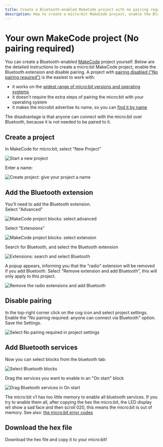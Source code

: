 ```yaml
---
title: Create a Bluetooth-enabled MakeCode project with no pairing required 
description: How to create a micro:bit MakeCode project, enable the Bluetooth extension and disable pairing
---
```

# Your own MakeCode project (No pairing required)

You can create a Bluetooth-enabled [MakeCode](https://makecode.microbit.org) project yourself. 
Below are the detailed instructions to create a micro:bit MakeCode project, enable the Bluetooth extension 
and disable pairing. A project with [pairing disabled ("No pairing required")](#disable-pairing) is the easiest to work with:

- it works on the [widest range of micro:bit versions and operating systems](../index.md#microbit-versions-operating-systems-bluetooth-pairing)
- it doesn't require the extra steps of pairing the micro:bit with your operating system
- it makes the microbit advertise its name, so you can [find it by name](../reference/kaspersmicrobit.md#kaspersmicrobit.kaspersmicrobit.KaspersMicrobit.find_one_microbit)

The disadvantage is that anyone can connect with the micro:bit over Bluetooth, because it is not needed to be paired to it.

## Create a project
In MakeCode for micro:bit, select "New Project"  

![Start a new project](../assets/images/makecode-bluetooth/makecode-new-project.png)  
  
Enter a name:

![Create project: give your project a name](../assets/images/makecode-bluetooth/makecode-create-project-give-name.png)  


## Add the Bluetooth extension
You'll need to add the Bluetooth extension.   
Select "Advanced"

![MakeCode project blocks: select advanced](../assets/images/makecode-bluetooth/makecode-project-blocks-select-advanced.png)  

Select "Extensions"  

![MakeCode project blocks: select extension](../assets/images/makecode-bluetooth/makecode-project-blocks-select-extensions.png)  

Search for Bluetooth, and select the Bluetooth extension

![Extensions: search and select Bluetooth](../assets/images/makecode-bluetooth/makecode-project-extensions-select-bluetooth.png)  

A popup appears, informing you that the "radio" extension will be removed if you add Bluetooth. 
Select "Remove extension and add Bluetooth", this will only apply to this project. 

![Remove the radio extensions and add Bluetooth](../assets/images/makecode-bluetooth/makecode-remove-radio-and-add-bluetooth.png)  


## Disable pairing

In the top-right corner click on the cog icon and select project settings. Enable the "No pairing required: anyone can 
connect via Bluetooth" option. Save the Settings.

![Select No pairing required in project settings](../assets/images/makecode-bluetooth/makecode-project-settings-microbit-no-pairing.png)


## Add Bluetooth services

Now you can select blocks from the bluetooth tab:  

![Select Bluetooth blocks](../assets/images/makecode-bluetooth/makecode-project-blocks-select-bluetooth.png)  

Drag the services you want to enable in an "On start" block  

![Drag Bluetooth services in On start](../assets/images/makecode-bluetooth/makecode-project-drag-services-in-onstart.png)  

The micro:bit v1 has too little memory to enable all bluetooth services. If you try to enable them all, after 
copying the hex the micro:bit, the LED display wil show a sad face and then scroll 020, this means the micro:bit is out of memory.
See also: [the micro:bit error codes](https://makecode.microbit.org/device/error-codes)

## Download the hex file
Download the hex file and copy it to your micro:bit!  

